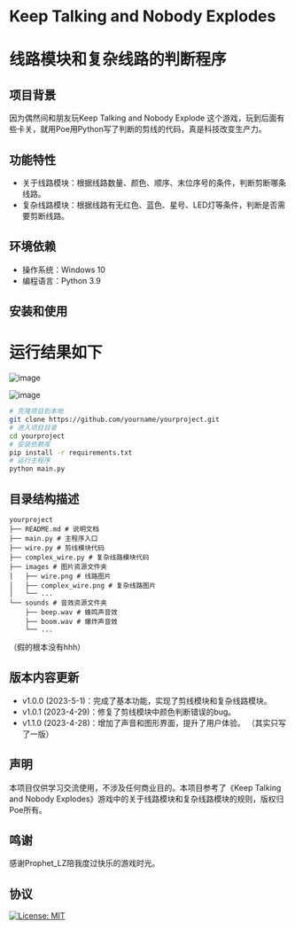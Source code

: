 
# Keep Talking and Nobody Explodes
# 线路模块和复杂线路的判断程序 



## 项目背景

因为偶然间和朋友玩Keep Talking and Nobody Explode 这个游戏，玩到后面有些卡关，就用Poe用Python写了判断的剪线的代码，真是科技改变生产力。

## 功能特性


- 关于线路模块：根据线路数量、颜色、顺序、末位序号的条件，判断剪断哪条线路。
- 复杂线路模块：根据线路有无红色、蓝色、星号、LED灯等条件，判断是否需要剪断线路。

## 环境依赖

- 操作系统：Windows 10
- 编程语言：Python 3.9

## 安装和使用
# 运行结果如下
![image](https://github.com/valid256/Keep_talking/assets/132802690/4a809da1-882a-4666-8495-ae79160c842e)

![image](https://github.com/valid256/Keep_talking/assets/132802690/60bc4762-778b-4dc9-806d-0d1d3a73e6cc)


```bash
# 克隆项目到本地
git clone https://github.com/yourname/yourproject.git
# 进入项目目录
cd yourproject
# 安装依赖库
pip install -r requirements.txt
# 运行主程序
python main.py
```

## 目录结构描述


```
yourproject
├── README.md # 说明文档
├── main.py # 主程序入口
├── wire.py # 剪线模块代码
├── complex_wire.py # 复杂线路模块代码
├── images # 图片资源文件夹
│   ├── wire.png # 线路图片
│   ├── complex_wire.png # 复杂线路图片
│   └── ...
└── sounds # 音效资源文件夹
    ├── beep.wav # 蜂鸣声音效
    ├── boom.wav # 爆炸声音效
    └── ...
```
（假的根本没有hhh）

## 版本内容更新

- v1.0.0 (2023-5-1)：完成了基本功能，实现了剪线模块和复杂线路模块。
- v1.0.1 (2023-4-29)：修复了剪线模块中颜色判断错误的bug。
- v1.1.0 (2023-4-28)：增加了声音和图形界面，提升了用户体验。
（其实只写了一版）
## 声明

本项目仅供学习交流使用，不涉及任何商业目的。本项目参考了《Keep Talking and Nobody Explodes》游戏中的关于线路模块和复杂线路模块的规则，版权归Poe所有。
## 鸣谢

感谢Prophet_LZ陪我度过快乐的游戏时光。

## 协议



[![License: MIT](https://img.shields.io/badge/License-MIT-yellow.svg)](https://opensource.org/licenses/MIT)

